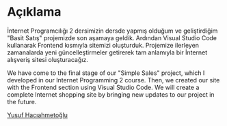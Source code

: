 <h1 tabindex="-1" dir="auto" class="heading-element"><a id="user-content-using" href="#using"></a>Açıklama</h1>

İnternet Programcılığı 2 dersimizin dersde yapmış olduğum ve geliştirdiğim "Basit Satış" projemizde son aşamaya geldik. Ardından Visual Studio Code kullanarak Frontend kısmıyla sitemizi oluşturduk. Projemize ilerleyen zamanalarda yeni güncelleştirmeler getirerek tam anlamıyla bir İnternet alışveriş sitesi oluşturacağız.

We have come to the final stage of our "Simple Sales" project, which I developed in our Internet Programming 2 course. Then, we created our site with the Frontend section using Visual Studio Code. We will create a complete Internet shopping site by bringing new updates to our project in the future.
<p></p>
<a href="https://www.linkedin.com/in/yusuf-hac%C4%B1ahmeto%C4%9Flu-a2b3ba247/" rel="nofollow">Yusuf Hacıahmetoğlu</a>
